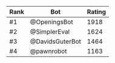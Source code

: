 Rank|Bot|Rating
---|---|---
#1|@OpeningsBot|1918
#2|@SimplerEval|1624
#3|@DavidsGuterBot|1464
#4|@pawnrobot|1163
